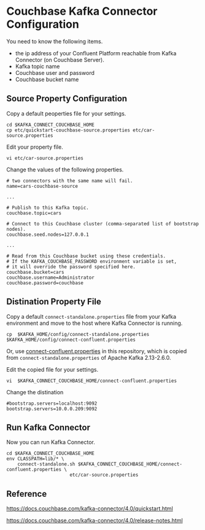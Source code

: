 # Couchbase Kafka Connector Configuration

You need to know the following items. 

- the ip address of your Confluent Platform reachable from Kafka Connector (on Couchbase Server).
- Kafka topic name
- Couchbase user and password
- Couchbase bucket name

## Source Property Configuration
Copy a default peoperties file for your settings.

```
cd $KAFKA_CONNECT_COUCHBASE_HOME
cp etc/quickstart-couchbase-source.properties etc/car-source.properties
```
Edit your property file.

```
vi etc/car-source.properties
```
Change the values of the following properties.
```
# two connectors with the same name will fail.
name=cars-couchbase-source

...

# Publish to this Kafka topic.
couchbase.topic=cars

# Connect to this Couchbase cluster (comma-separated list of bootstrap nodes).
couchbase.seed.nodes=127.0.0.1

...

# Read from this Couchbase bucket using these credentials.
# If the KAFKA_COUCHBASE_PASSWORD environment variable is set,
# it will override the password specified here.
couchbase.bucket=cars
couchbase.username=Administrator
couchbase.password=couchbase
```

## Distination Property File

Copy a default `connect-standalone.properties` file from your Kafka environment and move to the host where Kafka Connector is running.

```
cp  $KAFKA_HOME/config/connect-standalone.properties $KAFKA_HOME/config/connect-confluent.properties
```

Or, use [connect-confluent.properties](./config/connect-confluent.properties) in this repository, which is copied from `connect-standalone.properties` of Apache Kafka 2.13-2.6.0.

Edit the copied file for your settings.

```
vi  $KAFKA_CONNECT_COUCHBASE_HOME/connect-confluent.properties
```
Change the distination
```
#bootstrap.servers=localhost:9092
bootstrap.servers=10.0.0.209:9092
```

## Run Kafka Connector
Now you can run Kafka Connector.
```
cd $KAFKA_CONNECT_COUCHBASE_HOME
env CLASSPATH=lib/* \
    connect-standalone.sh $KAFKA_CONNECT_COUCHBASE_HOME/connect-confluent.properties \
                       etc/car-source.properties
```                       

## Reference

https://docs.couchbase.com/kafka-connector/4.0/quickstart.html

https://docs.couchbase.com/kafka-connector/4.0/release-notes.html
